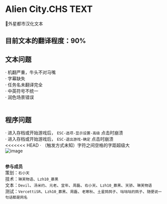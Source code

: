 # Alien City.CHS TEXT
 📄外星都市汉化文本<br>
## **目前文本的翻译程度：90%**<br>
## **文本问题**<br>
· 机翻严重，牛头不对马嘴<br>
· 字幕缺失<br>
· 任务名未翻译完全<br>
· 中英符号不统一<br>
· 润色场景错误<br>
<br>

## **程序问题**<br>
· 进入存档或开始游戏后， `ESC-选项-显示设置-高级` 点击时崩溃<br>
· 进入存档或开始游戏后， `ESC-退出游戏-确定` 点击时崩溃<br>
<<<<<<< HEAD
· （触发方式未知）字符之间空格的字距超级大 <br>
![image](https://github.com/Lzh102938/GTASA-Alien-City.CHS-TEXT/blob/main/%E5%9B%BE%E5%BA%8A/%E5%AD%97%E7%AC%A6%E9%97%B4%E8%B7%9D%E5%A4%A7.png)<br>
<br>

**参与成员**<br>
策划：`右小天`<br>
技术：`琳芙物语`、`Lzh10_慕黑`<br>
文本：`Devil`、`汤米约`、`元老`、`宜年`、`周磊`、`右小天`、`Lzh10_慕黑`、`天骄`、`琳芙物语`<br>
测试：`VercettiSR`、`Lzh10_慕黑`、`周磊`、`老寒秋`、`土星鸽鸽子`、`咕咕咕的鸽子`、`随便说一句话都是网名`<br>
